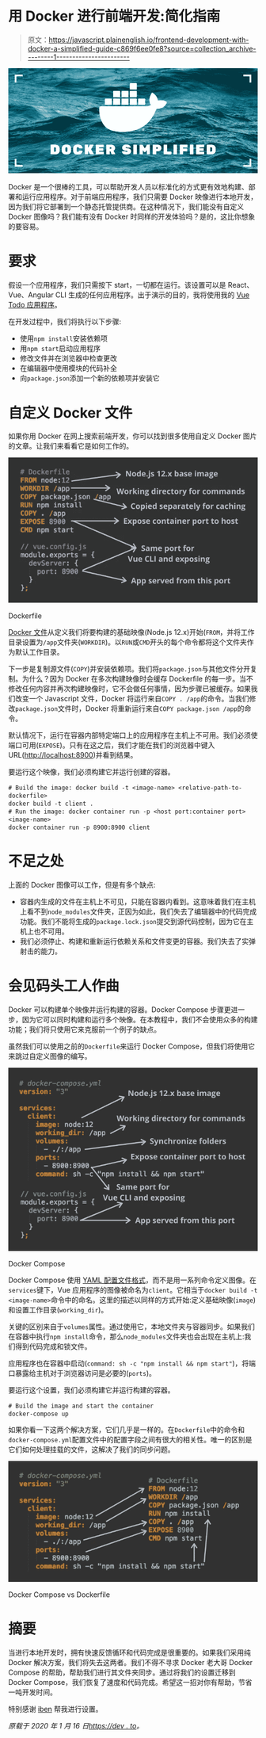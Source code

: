 # 用 Docker 进行前端开发:简化指南

> 原文：<https://javascript.plainenglish.io/frontend-development-with-docker-a-simplified-guide-c869f6ee0fe8?source=collection_archive---------1----------------------->

![](img/74e3383dbcdf214f392e26dfedc2cbe0.png)

Docker 是一个很棒的工具，可以帮助开发人员以标准化的方式更有效地构建、部署和运行应用程序。对于前端应用程序，我们只需要 Docker 映像进行本地开发，因为我们将它部署到一个静态托管提供商。在这种情况下，我们能没有自定义 Docker 图像吗？我们能有没有 Docker 时同样的开发体验吗？是的，这比你想象的要容易。

# 要求

假设一个应用程序，我们只需按下 start，一切都在运行。该设置可以是 React、Vue、Angular CLI 生成的任何应用程序。出于演示的目的，我将使用我的 [Vue Todo 应用程序](https://github.com/blacksonic/todoapp-vue)。

在开发过程中，我们将执行以下步骤:

*   使用`npm install`安装依赖项
*   用`npm start`启动应用程序
*   修改文件并在浏览器中检查更改
*   在编辑器中使用模块的代码补全
*   向`package.json`添加一个新的依赖项并安装它

# 自定义 Docker 文件

如果你用 Docker 在网上搜索前端开发，你可以找到很多使用自定义 Docker 图片的文章。让我们来看看它是如何工作的。

![](img/8f031a8f90ee3ca17525f9e53d072d73.png)

Dockerfile

[Docker 文件](https://github.com/blacksonic/todoapp-vue/blob/master/Dockerfile)从定义我们将要构建的基础映像(Node.js 12.x)开始(`FROM`，并将工作目录设置为`/app`文件夹(`WORKDIR`)。以`RUN`或`CMD`开头的每个命令都将这个文件夹作为默认工作目录。

下一步是复制源文件(`COPY`)并安装依赖项。我们将`package.json`与其他文件分开复制。为什么？因为 Docker 在多次构建映像时会缓存 Dockerfile 的每一步。当不修改任何内容并再次构建映像时，它不会做任何事情，因为步骤已被缓存。如果我们改变一个 Javascript 文件，Docker 将运行来自`COPY . /app`的命令。当我们修改`package.json`文件时，Docker 将重新运行来自`COPY package.json /app`的命令。

默认情况下，运行在容器内部特定端口上的应用程序在主机上不可用。我们必须使端口可用(`EXPOSE`)。只有在这之后，我们才能在我们的浏览器中键入 URL([http://localhost:8900](http://localhost:8900))并看到结果。

要运行这个映像，我们必须构建它并运行创建的容器。

```
# Build the image: docker build -t <image-name> <relative-path-to-dockerfile>
docker build -t client . 
# Run the image: docker container run -p <host port:container port> <image-name>  
docker container run -p 8900:8900 client
```

# 不足之处

上面的 Docker 图像可以工作，但是有多个缺点:

*   容器内生成的文件在主机上不可见，只能在容器内看到。这意味着我们在主机上看不到`node_modules`文件夹，正因为如此，我们失去了编辑器中的代码完成功能。我们不能将生成的`package.lock.json`提交到源代码控制，因为它在主机上也不可用。
*   我们必须停止、构建和重新运行依赖关系和文件变更的容器。我们失去了实弹射击的能力。

# 会见码头工人作曲

Docker 可以构建单个映像并运行构建的容器。Docker Compose 步骤更进一步，因为它可以同时构建和运行多个映像。在本教程中，我们不会使用众多的构建功能；我们将只使用它来克服前一个例子的缺点。

虽然我们可以使用之前的`Dockerfile`来运行 Docker Compose，但我们将使用它来跳过自定义图像的编写。

![](img/2c19e9be1b0da3f370bd518d7591d976.png)

Docker Compose

Docker Compose 使用 [YAML 配置文件格式](https://github.com/blacksonic/todoapp-vue/blob/master/docker-compose.yml)，而不是用一系列命令定义图像。在`services`键下，Vue 应用程序的图像被命名为`client`。它相当于`docker build -t <image-name>`命令中的命名。这里的描述以同样的方式开始:定义基础映像(`image`)和设置工作目录(`working_dir`)。

关键的区别来自于`volumes`属性。通过使用它，本地文件夹与容器同步。如果我们在容器中执行`npm install`命令，那么`node_modules`文件夹也会出现在主机上:我们得到代码完成和锁文件。

应用程序也在容器中启动(`command: sh -c "npm install && npm start"`)，将端口暴露给主机对于浏览器访问是必要的(`ports`)。

要运行这个设置，我们必须构建它并运行构建的容器。

```
# Build the image and start the container 
docker-compose up
```

如果你看一下这两个解决方案，它们几乎是一样的。在`Dockerfile`中的命令和`docker-compose.yml`配置文件中的配置字段之间有很大的相关性。唯一的区别是它们如何处理挂载的文件，这解决了我们的同步问题。

![](img/9a0e6f78c9fe6e6e04b697e6975915de.png)

Docker Compose vs Dockerfile

# 摘要

当进行本地开发时，拥有快速反馈循环和代码完成是很重要的。如果我们采用纯 Docker 解决方案，我们将失去这两者。我们不得不寻求 Docker 老大哥 Docker Compose 的帮助，帮助我们进行其文件夹同步。通过将我们的设置迁移到 Docker Compose，我们恢复了速度和代码完成。希望这一招对你有帮助，节省一吨开发时间。

特别感谢 [iben](https://twitter.com/iben12) 帮我进行设置。

*原载于 2020 年 1 月 16 日*[*https://dev . to*](https://dev.to/blacksonic/frontend-development-with-docker-simplified-254i)*。*